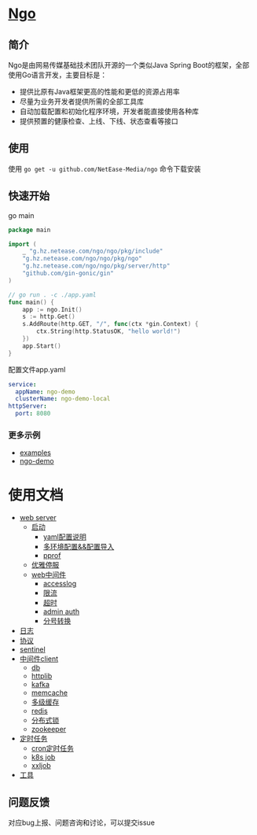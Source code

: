 # [Ngo](https://github.com/NetEase-Media/ngo)

## 简介
Ngo是由网易传媒基础技术团队开源的一个类似Java Spring Boot的框架，全部使用Go语言开发，主要目标是：
- 提供比原有Java框架更高的性能和更低的资源占用率
- 尽量为业务开发者提供所需的全部工具库
- 自动加载配置和初始化程序环境，开发者能直接使用各种库
- 提供预置的健康检查、上线、下线、状态查看等接口

## 使用
使用 `go get -u github.com/NetEase-Media/ngo` 命令下载安装

## 快速开始
go main
```go
package main

import (
	_ "g.hz.netease.com/ngo/ngo/pkg/include"
	"g.hz.netease.com/ngo/ngo/pkg/ngo"
	"g.hz.netease.com/ngo/ngo/pkg/server/http"
	"github.com/gin-gonic/gin"
)

// go run . -c ./app.yaml
func main() {
	app := ngo.Init()
	s := http.Get()
	s.AddRoute(http.GET, "/", func(ctx *gin.Context) {
		ctx.String(http.StatusOK, "hello world!")
	})
	app.Start()
}
```
配置文件app.yaml
```yaml
service:
  appName: ngo-demo
  clusterName: ngo-demo-local
httpServer:
  port: 8080

```


### 更多示例

- [examples](/examples)
- [ngo-demo](https://github.com/NetEase-Media/ngo-demo)

# 使用文档
* [web server](docs/server.md)
    * [启动](docs/start.md)
        * [yaml配置说明](docs/config.md)
        * [多环境配置&&配置导入](docs/yamlimport.md)
        * [pprof](docs/pprof.md)
    * [优雅停服](docs/gracefulshutdown.md)
    * [web中间件](docs/middleware.md)
        * [accesslog](docs/accesslog.md)
        * [限流](docs/ratelimiter.md)
        * [超时](docs/timeout.md)
        * [admin auth](docs/jwt-auth.md)
        * [分号转换](docs/semicolon.md)
* [日志](docs/log.md)
* [协议](docs/protocol.md)
* [sentinel](docs/sentinel.md)
* [中间件client](docs/client.md)
    * [db](docs/db.md)
    * [httplib](docs/httplib.md)
    * [kafka](docs/kafka.md)
    * [memcache](docs/memcache.md)
    * [多级缓存](docs/multicache.md)
    * [redis](docs/redis.md)
    * [分布式锁](docs/dlock.md)
    * [zookeeper](docs/zookeeper.md)
* [定时任务]()
    * [cron定时任务](docs/cron.md)
    * [k8s job](docs/k8sjob.md)
    * [xxljob](docs/xxljob.md)
* [工具](docs/util.md)


## 问题反馈
 对应bug上报、问题咨询和讨论，可以提交issue
